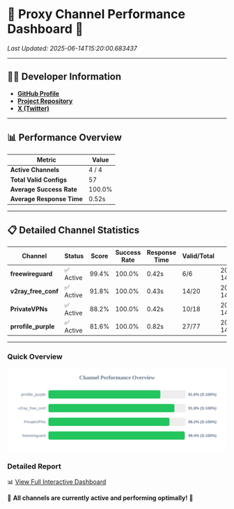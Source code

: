 # 🌟 Proxy Channel Performance Dashboard 🌟

_Last Updated: 2025-06-14T15:20:00.683437_

---

## 👩‍💻 Developer Information

- **[GitHub Profile](https://github.com/4n0nymou3)**  
- **[Project Repository](https://github.com/4n0nymou3/multi-proxy-config-fetcher)**  
- **[X (Twitter)](https://x.com/4n0nymou3)**  

---

## 📊 Performance Overview

| Metric                | Value       |
|-----------------------|-------------|
| **Active Channels**   | 4 / 4       |
| **Total Valid Configs** | 57          |
| **Average Success Rate** | 100.0%      |
| **Average Response Time** | 0.52s       |

---

## 📋 Detailed Channel Statistics

| Channel          | Status     | Score  | Success Rate | Response Time | Valid/Total | Last Success               |
|------------------|------------|--------|--------------|---------------|-------------|----------------------------|
| **freewireguard**  | ✅ Active  | 99.4%  | 100.0% | 0.42s         | 6/6       | 2025-06-14T15:20:00.681611 |
| **v2ray_free_conf**  | ✅ Active  | 91.8%  | 100.0% | 0.43s         | 14/20       | 2025-06-14T15:19:59.774893 |
| **PrivateVPNs**  | ✅ Active  | 88.2%  | 100.0% | 0.42s         | 10/18       | 2025-06-14T15:20:00.233215 |
| **prrofile_purple**  | ✅ Active  | 81.6%  | 100.0% | 0.82s         | 27/77       | 2025-06-14T15:19:59.281328 |

---

### Quick Overview
<div align="center">
  <a href="https://raw.githubusercontent.com/nullluser/NullRepo/refs/heads/main/assets/channel_stats_chart.svg">
    <img src="https://raw.githubusercontent.com/nullluser/NullRepo/refs/heads/main/assets/channel_stats_chart.svg" alt="Source Performance Statistics" width="800">
  </a>
</div>

### Detailed Report
📊 [View Full Interactive Dashboard](https://htmlpreview.github.io/?https://github.com/nullluser/NullRepo/blob/main/assets/performance_report.html)

🎉 **All channels are currently active and performing optimally!** 🎉
